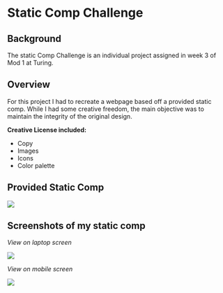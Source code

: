# Static Comp Challenge  

## Background  
The static Comp Challenge is an individual project assigned in week 3 of Mod 1 at Turing.

## Overview  
For this project I had to recreate a webpage based off a provided static comp. While I had some creative freedom, the main objective was to maintain the integrity of the original design.

**Creative License included:**
* Copy
* Images
* Icons
* Color palette

## Provided Static Comp

 ![](https://i.imgur.com/9WSGtvD.png)


## Screenshots of my static comp

*View on laptop screen*    

![](https://i.imgur.com/BdN3IOh.png)

*View on mobile screen*   

![](https://i.imgur.com/RlUDyuZ.png)
